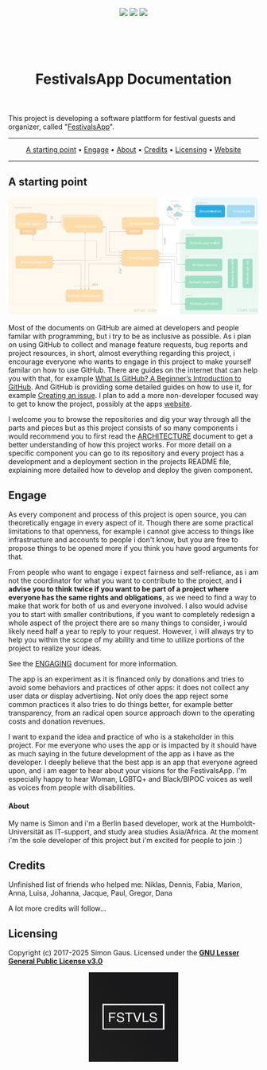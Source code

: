 <p align="center">
   <a href="https://github.com/festivals-app/festivals-documentation/commits/" title="Last Commit"><img src="https://img.shields.io/github/last-commit/festivals-app/festivals-documentation?style=flat"></a>
   <a href="https://github.com/festivals-app/festivals-documentation/issues" title="Open Issues"><img src="https://img.shields.io/github/issues/festivals-app/festivals-documentation?style=flat"></a>
   <a href="./LICENSE" title="License"><img src="https://img.shields.io/github/license/festivals-app/festivals-documentation.svg"></a>
</p>

<h1 align="center">
    <br/><br/>
    FestivalsApp Documentation
    <br/><br/>
</h1>

This project is developing a software plattform for festival guests and organizer, called \"[FestivalsApp](https://festivalsapp.org)\".

<hr/>
<p align="center">
    <a href="#starting-point">A starting point</a> •
    <a href="#engage">Engage</a> •
    <a href="#about">About</a> •
    <a href="#credits">Credits</a> •
    <a href="#licensing">Licensing</a> •
    <a href="https://festivalsapp.org/">Website</a>
</p>
<hr/>

## A starting point

![Figure 1: Architecture Overview Highlighted](https://github.com/Festivals-App/festivals-documentation/blob/main/images/architecture/export/architecture_overview_docs.svg "Figure 1: Architecture Overview Highlighted")

Most of the documents on GitHub are aimed at developers and people familar with programming, but i try to be as inclusive as possible. As i plan on using GitHub to collect and manage feature requests, bug reports and project resources, in short, almost everything regarding this project, i encourage everyone who wants to engage in this project to make yourself familar on how to use GitHub. There are guides on the internet that can help you with that, for example [What Is GitHub? A Beginner’s Introduction to GitHub](https://kinsta.com/knowledgebase/what-is-github/). And GitHub is providing some detailed guides on how to use it, for example [Creating an issue](https://docs.github.com/en/issues/tracking-your-work-with-issues/creating-issues/creating-an-issue). I plan to add a more non-developer focused way to get to know the project, possibly at the apps [website](https://festivalsapp.org/).

I welcome you to browse the repositories and dig your way through all the parts and pieces but as this project consists of so many components i would recommend you to first read the [ARCHITECTURE](./ARCHITECTURE.md) document to get a better understanding of how this project works. For more detail on a specific component you can go to its repository and every project has a development and a deployment section in the projects README file, explaining more detailed how to develop and deploy the given component.


## Engage

As every component and process of this project is open source, you can theoretically engage in every aspect of it. Though there are some practical limitations to that openness, for example i cannot give access to things like infrastructure and accounts to people i don't know, but you are free to propose things to be opened more if you think you have good arguments for that.

From people who want to engage i expect fairness and self-reliance, as i am not the coordinator for what you want to contribute to the project, and **i advise you to think twice if you want to be part of a project where everyone has the same rights and obligations**, as we need to find a way to make that work for both of us and everyone involved. I also would advise you to start with smaller contributions, if you want to completely redesign a whole aspect of the project there are so many things to consider, i would likely need half a year to reply to your request. However, i will always try to help you within the scope of my ability and time to utilize portions of the project to realize your ideas.

See the [ENGAGING](./ENGAGING.md) document for more information. 

The app is an experiment as it is financed only by donations and tries to avoid some behaviors and practices of other apps: it does not collect any user data or display advertising. Not only does the app reject some common practices it also tries to do things better, for example better transparency, from an radical open source approach down to the operating costs and donation revenues.

I want to expand the idea and practice of who is a stakeholder in this project. For me everyone who uses the app or is impacted by it should have as much saying in the future development of the app as i have as the developer. I deeply believe that the best app is an app that everyone agreed upon, and i am eager to hear about your visions for the FestivalsApp. I'm especially happy to hear Woman, LGBTQ+ and Black/BIPOC voices as well as voices from people with disabilities.

#### About

My name is Simon and i'm a Berlin based developer, work at the Humboldt-Universität as IT-support, and study area studies Asia/Africa. 
At the moment i'm the sole developer of this project but i'm excited for people to join :)

## Credits

Unfinished list of friends who helped me: Niklas, Dennis, Fabia, Marion, Anna, Luisa, Johanna, Jacque, Paul, Gregor, Dana

A lot more credits will follow...

## Licensing

Copyright (c) 2017-2025 Simon Gaus. Licensed under the [**GNU Lesser General Public License v3.0**](./LICENSE)

<p align="center">
 <a href=" https://festivalsapp.org/"><img src="https://github.com/Festivals-App/festivals-documentation/blob/main/images/festivals_title.png" width="180"></a>
</p>